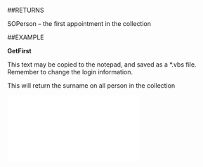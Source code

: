 
##RETURNS

SOPerson – the first appointment in the collection


##EXAMPLE

**GetFirst**


This text may be copied to the notepad, and saved as a *.vbs file. Remember to change the login information.


This will return the surname on all person in the collection


![](..\..\Examples\vbs\SOPersons.GetFirst.vbs.txt)

